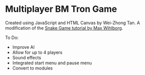 # Multiplayer BM Tron Game
Created using JavaScript and HTML Canvas by Wei-Zhong Tan. A modification of the [Snake Game tutorial by Max Wihlborg](https://www.youtube.com/watch?v=uU5YPIvJ24Y).

To Do:
* Improve AI
* Allow for up to 4 players
* Sound effects
* Integrated start menu and pause menu
* Convert to modules
